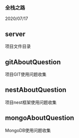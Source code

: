 ### 全栈之路 
2020/07/17
## server
项目文件目录 
## gitAboutQuestion
项目GIT使用问题收集
## nestAboutQuestion
项目nest框架使用问题收集
## mongoAboutQuestion
MongoDB使用问题收集
